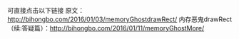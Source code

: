 可直接点击以下链接
原文：http://bihongbo.com/2016/01/03/memoryGhostdrawRect/
内存恶鬼drawRect（续:答疑篇）：http://bihongbo.com/2016/01/11/memoryGhostMore/
